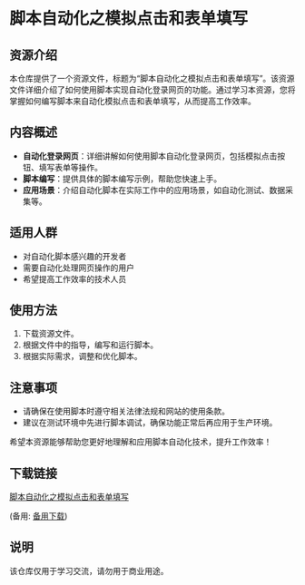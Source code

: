 # 脚本自动化之模拟点击和表单填写

## 资源介绍

本仓库提供了一个资源文件，标题为“脚本自动化之模拟点击和表单填写”。该资源文件详细介绍了如何使用脚本实现自动化登录网页的功能。通过学习本资源，您将掌握如何编写脚本来自动化模拟点击和表单填写，从而提高工作效率。

## 内容概述

- **自动化登录网页**：详细讲解如何使用脚本自动化登录网页，包括模拟点击按钮、填写表单等操作。
- **脚本编写**：提供具体的脚本编写示例，帮助您快速上手。
- **应用场景**：介绍自动化脚本在实际工作中的应用场景，如自动化测试、数据采集等。

## 适用人群

- 对自动化脚本感兴趣的开发者
- 需要自动化处理网页操作的用户
- 希望提高工作效率的技术人员

## 使用方法

1. 下载资源文件。
2. 根据文件中的指导，编写和运行脚本。
3. 根据实际需求，调整和优化脚本。

## 注意事项

- 请确保在使用脚本时遵守相关法律法规和网站的使用条款。
- 建议在测试环境中先进行脚本调试，确保功能正常后再应用于生产环境。

希望本资源能够帮助您更好地理解和应用脚本自动化技术，提升工作效率！

## 下载链接
[脚本自动化之模拟点击和表单填写](https://pan.quark.cn/s/d2418b6ed43b) 

(备用: [备用下载](https://pan.baidu.com/s/1XoF9egAwASE64dUMXdd62g?pwd=1234))

## 说明

该仓库仅用于学习交流，请勿用于商业用途。
